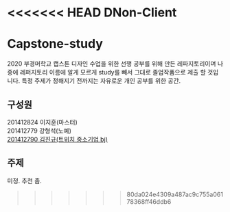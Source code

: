 <<<<<<< HEAD
DNon-Client
=======
# Capstone-study

2020 부경머학교 캡스톤 디자인 수업을 위한 선행 공부를 위해 만든 레파지토리이며
나중에 레퍼지토리 이름에 알게 모르게 study를 빼서 그대로 졸업작품으로 제출 할 것입니다.
특정 주제가 정해지기 전까지는 자유로운 개인 공부를 위한 공간.
<br>
## 구성원
201412824 이지훈(마스터)<br>
201412779 강형석(노예)<br>
[201412790 김진규(트위치 중소기업 bj)](https://www.twitch.tv/dnon7373)
<br>
## 주제
미정. 추천 좀.
>>>>>>> 80da024e4309a487ac9c755a06178368ff46ddb6
